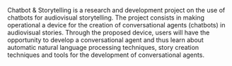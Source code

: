 
Chatbot & Storytelling is a research and development project on the use of chatbots for audiovisual storytelling. The project consists in making operational a device for the creation of conversational agents (chatbots) in audiovisual stories. Through the proposed device, users will have the opportunity to develop a conversational agent and thus learn about automatic natural language processing techniques, story creation techniques and tools for the development of conversational agents.
